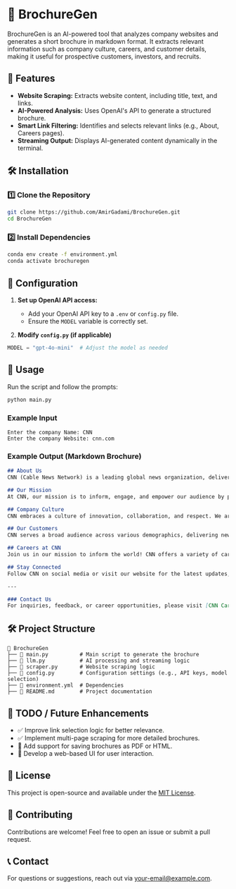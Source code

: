 # 📄 BrochureGen

BrochureGen is an AI-powered tool that analyzes company websites and generates a short brochure in markdown format. It extracts relevant information such as company culture, careers, and customer details, making it useful for prospective customers, investors, and recruits.

## 🚀 Features
- **Website Scraping:** Extracts website content, including title, text, and links.
- **AI-Powered Analysis:** Uses OpenAI's API to generate a structured brochure.
- **Smart Link Filtering:** Identifies and selects relevant links (e.g., About, Careers pages).
- **Streaming Output:** Displays AI-generated content dynamically in the terminal.

## 🛠️ Installation

### 1️⃣ Clone the Repository
```bash
git clone https://github.com/AmirGadami/BrochureGen.git
cd BrochureGen
```

### 2️⃣ Install Dependencies
```bash
conda env create -f environment.yml
conda activate brochuregen
```

## 🔧 Configuration
1. **Set up OpenAI API access:**
   - Add your OpenAI API key to a `.env` or `config.py` file.
   - Ensure the `MODEL` variable is correctly set.

2. **Modify `config.py` (if applicable)**
```python
MODEL = "gpt-4o-mini"  # Adjust the model as needed
```

## 🏃 Usage

Run the script and follow the prompts:
```bash
python main.py
```

### Example Input
```
Enter the company Name: CNN
Enter the company Website: cnn.com
```

### Example Output (Markdown Brochure)
```markdown
## About Us
CNN (Cable News Network) is a leading global news organization, delivering breaking news and in-depth analysis across a multitude of topics including politics, business, health, entertainment, science, and climate. Established with a commitment to journalistic integrity, CNN continues to be at the forefront of the news landscape, providing accurate and timely updates worldwide.

## Our Mission
At CNN, our mission is to inform, engage, and empower our audience by presenting the news that matters. We aim to drive conversations and foster understanding of critical issues impacting communities globally.

## Company Culture
CNN embraces a culture of innovation, collaboration, and respect. We are passionate about our work and believe in the importance of a diverse and inclusive workplace. Our team thrives in an environment where ideas are shared freely, where feedback is encouraged, and where every member's contribution is valued.

## Our Customers
CNN serves a broad audience across various demographics, delivering news and information tailored to the interests of viewers and readers. Our offerings include live television broadcasts, multimedia content, newsletters, and interactive platforms, ensuring that our audience is well-informed on local, national, and international news.

## Careers at CNN
Join us in our mission to inform the world! CNN offers a variety of career opportunities across different fields such as journalism, broadcasting, digital media, technology, and marketing. Whether you are an experienced professional or a passionate newcomer, CNN provides a supportive environment for growth and development. Explore job openings and be part of a company that stands for excellence in news reporting.

## Stay Connected
Follow CNN on social media or visit our website for the latest updates, subscribe to our newsletters, and engage with our diverse range of content. Your feedback is important to us, and we encourage you to connect with us to help improve your experience.

---

### Contact Us
For inquiries, feedback, or career opportunities, please visit [CNN Careers](https://jobs.cnn.com).
```

## 🛠️ Project Structure
```
📂 BrochureGen
├── 📜 main.py          # Main script to generate the brochure
├── 📜 llm.py           # AI processing and streaming logic
├── 📜 scraper.py       # Website scraping logic
├── 📜 config.py        # Configuration settings (e.g., API keys, model selection)
├── 📜 environment.yml  # Dependencies
├── 📜 README.md        # Project documentation
```

## 📝 TODO / Future Enhancements
- ✅ Improve link selection logic for better relevance.
- ✅ Implement multi-page scraping for more detailed brochures.
- 🚀 Add support for saving brochures as PDF or HTML.
- 🚀 Develop a web-based UI for user interaction.

## 📜 License
This project is open-source and available under the [MIT License](LICENSE).

## 🤝 Contributing
Contributions are welcome! Feel free to open an issue or submit a pull request.

## 📞 Contact
For questions or suggestions, reach out via [your-email@example.com](mailto:your-email@example.com).

